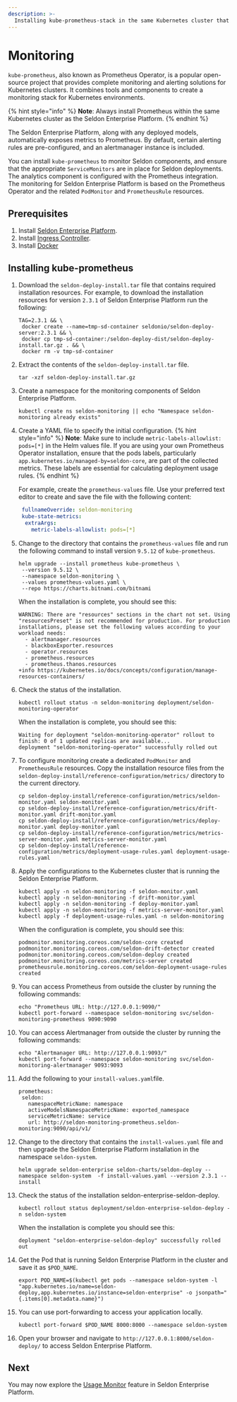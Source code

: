 ```yaml
---
description: >-
  Installing kube-prometheus-stack in the same Kubernetes cluster that hosts the Seldon Enterprise Platform.
---
```


# Monitoring

`kube-prometheus`, also known as Prometheus Operator, is a popular open-source project that provides complete monitoring and alerting solutions for Kubernetes clusters. It combines tools and components to create a monitoring stack for Kubernetes environments.

{% hint style="info" %}
**Note**: Always install Prometheus within the same Kubernetes cluster as the Seldon Enterprise Platform.
{% endhint %}

The Seldon Enterprise Platform, along with any deployed models, automatically exposes metrics to Prometheus. By default, certain alerting rules are pre-configured, and an alertmanager instance is included.

You can install `kube-prometheus` to monitor Seldon components, and ensure that the appropriate `ServiceMonitors` are in place for Seldon deployments. The analytics component is configured with the Prometheus integration. The monitoring for Seldon Enterprise Platform is based on the Prometheus Operator and the related `PodMonitor` and `PrometheusRule` resources. 

## Prerequisites

1. Install [Seldon Enterprise Platform](../seldon-enterprise-platform.md).
2. Install [Ingress Controller](../ingress-controller/).
3. Install [Docker](https://docs.docker.com/engine/install/)

## Installing kube-prometheus

1. Download the `seldon-deploy-install.tar` file that contains required installation resources. For example, to download the installation resources for version `2.3.1` of Seldon Enterprise Platform run the following:
   ```
   TAG=2.3.1 && \
    docker create --name=tmp-sd-container seldonio/seldon-deploy-server:2.3.1 && \
    docker cp tmp-sd-container:/seldon-deploy-dist/seldon-deploy-install.tar.gz . && \
    docker rm -v tmp-sd-container
   ```
1. Extract the contents of the `seldon-deploy-install.tar` file.
   ```
   tar -xzf seldon-deploy-install.tar.gz
   ```
1. Create a namespace for the monitoring components of Seldon Enterprise Platform.
   ```
   kubectl create ns seldon-monitoring || echo "Namespace seldon-monitoring already exists"
   ```
1. Create a YAML file to specify the initial configuration.
   {% hint style="info" %}
    **Note**: Make sure to include `metric-labels-allowlist: pods=[*]` in the Helm values file. If you are using your own Prometheus Operator installation, ensure that the pods labels, particularly `app.kubernetes.io/managed-by=seldon-core`, are part of the collected metrics. These labels are essential for calculating deployment usage rules.
    {% endhint %}
    
   For example, create the `prometheus-values` file. Use your preferred text editor to create and save the file with the following content: 
   ```yaml
    fullnameOverride: seldon-monitoring
    kube-state-metrics:
     extraArgs:
       metric-labels-allowlist: pods=[*]
   ```         
1. Change to the directory that contains the `prometheus-values` file and run the following command to install version `9.5.12` of `kube-prometheus`. 
   ```
   helm upgrade --install prometheus kube-prometheus \
    --version 9.5.12 \
    --namespace seldon-monitoring \
    --values prometheus-values.yaml \
    --repo https://charts.bitnami.com/bitnami
    ```
   When the installation is complete, you should see this:
   ```
   WARNING: There are "resources" sections in the chart not set. Using "resourcesPreset" is not recommended for production. For production installations, please set the following values according to your workload needs:
     - alertmanager.resources
     - blackboxExporter.resources
     - operator.resources
     - prometheus.resources
     - prometheus.thanos.resources
   +info https://kubernetes.io/docs/concepts/configuration/manage-resources-containers/

   ```
1. Check the status of the installation.
   ```
   kubectl rollout status -n seldon-monitoring deployment/seldon-monitoring-operator
   ```
   When the installation is complete, you should see this:
   ```
   Waiting for deployment "seldon-monitoring-operator" rollout to finish: 0 of 1 updated replicas are available...
   deployment "seldon-monitoring-operator" successfully rolled out
   ```
1. To configure monitoring create a dedicated `PodMonitor` and `PrometheusRule` resources. Copy the installation resource files from the `seldon-deploy-install/reference-configuration/metrics/` directory to the current directory.
   ```
   cp seldon-deploy-install/reference-configuration/metrics/seldon-monitor.yaml seldon-monitor.yaml
   cp seldon-deploy-install/reference-configuration/metrics/drift-monitor.yaml drift-monitor.yaml
   cp seldon-deploy-install/reference-configuration/metrics/deploy-monitor.yaml deploy-monitor.yaml
   cp seldon-deploy-install/reference-configuration/metrics/metrics-server-monitor.yaml metrics-server-monitor.yaml
   cp seldon-deploy-install/reference-configuration/metrics/deployment-usage-rules.yaml deployment-usage-rules.yaml
   ```
1. Apply the configurations to the Kubernetes cluster that is running the Seldon Enterprise Platform.
   ```
   kubectl apply -n seldon-monitoring -f seldon-monitor.yaml
   kubectl apply -n seldon-monitoring -f drift-monitor.yaml
   kubectl apply -n seldon-monitoring -f deploy-monitor.yaml
   kubectl apply -n seldon-monitoring -f metrics-server-monitor.yaml
   kubectl apply -f deployment-usage-rules.yaml -n seldon-monitoring
   ```
   When the configuration is complete, you should see this:
   ```
   podmonitor.monitoring.coreos.com/seldon-core created
   podmonitor.monitoring.coreos.com/seldon-drift-detector created
   podmonitor.monitoring.coreos.com/seldon-deploy created
   podmonitor.monitoring.coreos.com/metrics-server created
   prometheusrule.monitoring.coreos.com/seldon-deployment-usage-rules created
   ```
1. You can access Prometheus from outside the cluster by running the following commands:

    ```
    echo "Prometheus URL: http://127.0.0.1:9090/"
    kubectl port-forward --namespace seldon-monitoring svc/seldon-monitoring-prometheus 9090:9090
    ```

1. You can access Alertmanager from outside the cluster by running the following commands:

    ```
    echo "Alertmanager URL: http://127.0.0.1:9093/"
    kubectl port-forward --namespace seldon-monitoring svc/seldon-monitoring-alertmanager 9093:9093
    ```
1. Add the following to your `install-values.yaml`file.
    ```
    prometheus:
     seldon:
       namespaceMetricName: namespace
       activeModelsNamespaceMetricName: exported_namespace
       serviceMetricName: service
       url: http://seldon-monitoring-prometheus.seldon-monitoring:9090/api/v1/
   ```
1.  Change to the directory that contains the `install-values.yaml` file and then upgrade the Seldon Enterprise Platform installation in the namespace `seldon-system`.

    ```
    helm upgrade seldon-enterprise seldon-charts/seldon-deploy --namespace seldon-system  -f install-values.yaml --version 2.3.1 --install
    ```
1.  Check the status of the installation seldon-enterprise-seldon-deploy.

    ```
    kubectl rollout status deployment/seldon-enterprise-seldon-deploy -n seldon-system
    ```

    When the installation is complete you should see this:

    ```
    deployment "seldon-enterprise-seldon-deploy" successfully rolled out
    ```
1.  Get the Pod that is running Seldon Enterprise Platform in the cluster and save it as `$POD_NAME`.

    ```
    export POD_NAME=$(kubectl get pods --namespace seldon-system -l "app.kubernetes.io/name=seldon-deploy,app.kubernetes.io/instance=seldon-enterprise" -o jsonpath="{.items[0].metadata.name}")
    ```
1.  You can use port-forwarding to access your application locally.

    ```
    kubectl port-forward $POD_NAME 8000:8000 --namespace seldon-system
    ```
1. Open your browser and navigate to `http://127.0.0.1:8000/seldon-deploy/` to access Seldon Enterprise Platform.

## Next
You may now explore the [Usage Monitor](https://deploy.seldon.io/en/v2.3/contents/operations/usage-monitoring/index.html) feature in Seldon Enterprise Platform.
      

